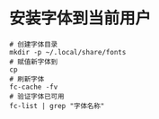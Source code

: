 # 安装字体到当前用户

```shell
# 创建字体目录
mkdir -p ~/.local/share/fonts
# 赋值新字体到
cp
# 刷新字体
fc-cache -fv
# 验证字体已可用
fc-list | grep "字体名称"
```

